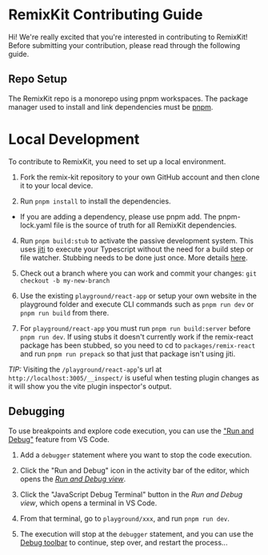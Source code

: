# RemixKit Contributing Guide

Hi! We're really excited that you're interested in contributing to RemixKit! Before submitting your contribution, please read through the following guide.

## Repo Setup

The RemixKit repo is a monorepo using pnpm workspaces. The package manager used to install and link dependencies must be [pnpm](https://pnpm.io/).

# Local Development

To contribute to RemixKit, you need to set up a local environment.

1. Fork the remix-kit repository to your own GitHub account and then clone it to your local device.

2. Run `pnpm install` to install the dependencies.
- If you are adding a dependency, please use pnpm add. The pnpm-lock.yaml file is the source of truth for all RemixKit dependencies.

4. Run `pnpm build:stub` to activate the passive development system. This uses [jiti](https://github.com/unjs/jiti) to execute your Typescript without the need for a build step or file watcher. Stubbing needs to be done just once. More details [here](https://antfu.me/posts/publish-esm-and-cjs#stubbing).

5. Check out a branch where you can work and commit your changes:
`git checkout -b my-new-branch`

6. Use the existing `playground/react-app` or setup your own website in the playground folder and execute CLI commands such as `pnpm run dev` or `pnpm run build` from there. 

7. For  `playground/react-app` you must run `pnpm run build:server` before `pnpm run dev`. If using stubs it doesn't currently work if the remix-react package has been stubbed, so you need to cd to `packages/remix-react` and run `pnpm run prepack` so that just that package isn't using jiti. 

*TIP:* Visiting the `/playground/react-app`'s url at `http://localhost:3005/__inspect/` is useful when testing plugin changes as it will show you the vite plugin inspector's output.

## Debugging

To use breakpoints and explore code execution, you can use the ["Run and Debug"](https://code.visualstudio.com/docs/editor/debugging) feature from VS Code.

1. Add a `debugger` statement where you want to stop the code execution.

2. Click the "Run and Debug" icon in the activity bar of the editor, which opens the [_Run and Debug view_](https://code.visualstudio.com/docs/editor/debugging#_run-and-debug-view).

3. Click the "JavaScript Debug Terminal" button in the _Run and Debug view_, which opens a terminal in VS Code.

4. From that terminal, go to `playground/xxx`, and run `pnpm run dev`.

5. The execution will stop at the `debugger` statement, and you can use the [Debug toolbar](https://code.visualstudio.com/docs/editor/debugging#_debug-actions) to continue, step over, and restart the process...

